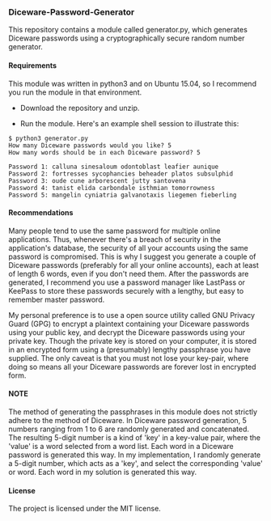 ### Diceware-Password-Generator ###
This repository contains a module called generator.py, which generates Diceware passwords using a cryptographically secure random number generator.

#### Requirements ####
This module was written in python3 and on Ubuntu 15.04, so I recommend you run the module in that environment.

 - Download the repository and unzip.

 - Run the module. Here's an example shell session to illustrate this:
```
$ python3 generator.py
How many Diceware passwords would you like? 5
How many words should be in each Diceware password? 5

Password 1: calluna sinesaloum odontoblast leafier aunique 
Password 2: fortresses sycophancies beheader platos subsulphid 
Password 3: oude cune arborescent jutty santovena 
Password 4: tanist elida carbondale isthmian tomorrowness 
Password 5: mangelin cyniatria galvanotaxis liegemen fieberling

```

#### Recommendations ####
Many people tend to use the same password for multiple online applications. Thus, whenever there's a breach of security in the application's database, the security of all your accounts using the same password is compromised. This is why I suggest you generate a couple of Diceware passwords (preferably for all your online accounts), each at least of length 6 words, even if you don't need them. After the passwords are generated, I recommend you use a password manager like LastPass or KeePass to store these passwords securely with a lengthy, but easy to remember master password.

My personal preference is to use a open source utility called GNU Privacy Guard (GPG) to encrypt a plaintext containing your Diceware passwords using your public key, and decrypt the Diceware passwords using your private key. Though the private key is stored on your computer, it is stored in an encrypted form using a (presumably) lengthy passphrase you have supplied. The only caveat is that you must not lose your key-pair, where doing so means all your Diceware passwords are forever lost in encrypted form.

#### NOTE ####
The method of generating the passphrases in this module does not strictly adhere to the method of Diceware. In Diceware password generation, 5 numbers ranging from 1 to 6 are randomly generated and concatenated. The resulting 5-digit number is a kind of 'key' in a key-value pair, where the 'value' is a word selected from a word list. Each word in a Diceware password is generated this way. In my implementation, I randomly generate a 5-digit number, which acts as a 'key', and select the corresponding 'value' or word. Each word in my solution is generated this way.

#### License ####
The project is licensed under the MIT license.
